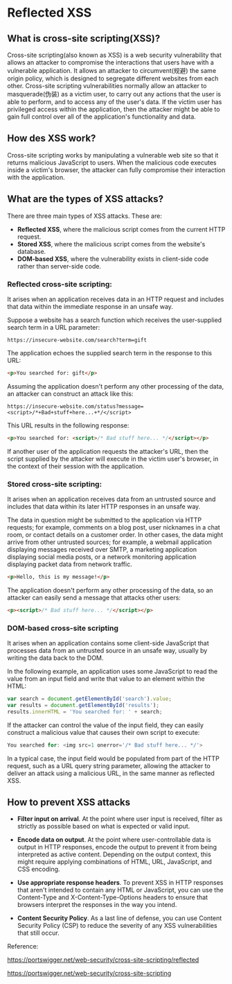 # Reflected XSS 

## What is cross-site scripting(XSS)?

Cross-site scripting(also known as XSS) is a web security vulnerability that allows an attacker to compromise the interactions that users have with a vulnerable application. It allows an attacker to circumvent(规避) the same origin policy, which is designed to segregate different websites from each other. Cross-site scripting vulnerabilities normally allow an attacker to masquerade(伪装) as a victim user, to carry out any actions that the user is able to perform, and to access any of the user's data. If the victim user has privileged access within the application, then the attacker might be able to gain full control over all of the application's functionality and data.

## How des XSS work?

Cross-site scripting works by manipulating a vulnerable web site so that it returns malicious JavaScript to users. When the malicious code executes inside a victim's browser, the attacker can fully compromise their interaction with the application.

## What are the types of XSS attacks?

There are three main types of XSS attacks. These are:

* **Reflected XSS**, where the malicious script comes from the current HTTP request.
* **Stored XSS**, where the malicious script comes from the website's database.
* **DOM-based XSS**, where the vulnerability exists in client-side code rather than server-side code.

### Reflected cross-site scripting:

It arises when an application receives data in an HTTP request and includes that data within the immediate response in an unsafe way.

Suppose a website has a search function which receives the user-supplied search term in a URL parameter:

```
https://insecure-website.com/search?term=gift
```

The application echoes the supplied search term in the response to this URL:

```html
<p>You searched for: gift</p>
```

Assuming the application doesn't perform any other processing of the data, an attacker can construct an attack like this:

```
https://insecure-website.com/status?message=<script>/*+Bad+stuff+here...+*/</script>
```

This URL results in the following response:

```html
<p>You searched for: <script>/* Bad stuff here... */</script></p>
```

If another user of the application requests the attacker's URL, then the script supplied by the attacker will execute in the victim user's browser, in the context of their session with the application.

### Stored cross-site scripting:

It arises when an application receives data from an untrusted source and includes that data within its later HTTP responses in an unsafe way.

The data in question might be submitted to the application via HTTP requests; for example, comments on a blog post, user nicknames in a chat room, or contact details on a customer order. 
In other cases, the data might arrive from other untrusted sources; for example, a webmail application displaying messages received over SMTP, a marketing application displaying social media posts, or a network monitoring application displaying packet data from network traffic.

```html
<p>Hello, this is my message!</p>
```

The application doesn't perform any other processing of the data, so an attacker can easily send a message that attacks other users:

```html
<p><script>/* Bad stuff here... */</script></p>
```

### DOM-based cross-site scripting

It arises when an application contains some client-side JavaScript that processes data from an untrusted source in an unsafe way, usually by writing the data back to the DOM.

In the following example, an application uses some JavaScript to read the value from an input field and write that value to an element within the HTML:

```javascript
var search = document.getElementById('search').value;
var results = document.getElementById('results');
results.innerHTML = 'You searched for: ' + search;
```

If the attacker can control the value of the input field, they can easily construct a malicious value that causes their own script to execute:

```javascript
You searched for: <img src=1 onerror='/* Bad stuff here... */'>
```

In a typical case, the input field would be populated from part of the HTTP request, such as a URL query string parameter, allowing the attacker to deliver an attack using a malicious URL, in the same manner as reflected XSS.

## How to prevent XSS attacks

* **Filter input on arrival**. At the point where user input is received, filter as strictly as possible based on what is expected or valid input.

* **Encode data on output**. At the point where user-controllable data is output in HTTP responses, encode the output to prevent it from being interpreted as active content. Depending on the output context, this might require applying combinations of HTML, URL, JavaScript, and CSS encoding.

* **Use appropriate response headers**. To prevent XSS in HTTP responses that aren't intended to contain any HTML or JavaScript, you can use the Content-Type and X-Content-Type-Options headers to ensure that browsers interpret the responses in the way you intend.

* **Content Security Policy**. As a last line of defense, you can use Content Security Policy (CSP) to reduce the severity of any XSS vulnerabilities that still occur.

Reference: 

https://portswigger.net/web-security/cross-site-scripting/reflected

https://portswigger.net/web-security/cross-site-scripting
